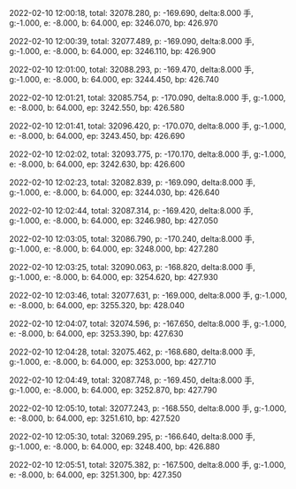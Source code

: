 2022-02-10 12:00:18, total: 32078.280, p: -169.690, delta:8.000 手, g:-1.000, e: -8.000, b: 64.000, ep: 3246.070, bp: 426.970

2022-02-10 12:00:39, total: 32077.489, p: -169.090, delta:8.000 手, g:-1.000, e: -8.000, b: 64.000, ep: 3246.110, bp: 426.900

2022-02-10 12:01:00, total: 32088.293, p: -169.470, delta:8.000 手, g:-1.000, e: -8.000, b: 64.000, ep: 3244.450, bp: 426.740

2022-02-10 12:01:21, total: 32085.754, p: -170.090, delta:8.000 手, g:-1.000, e: -8.000, b: 64.000, ep: 3242.550, bp: 426.580

2022-02-10 12:01:41, total: 32096.420, p: -170.070, delta:8.000 手, g:-1.000, e: -8.000, b: 64.000, ep: 3243.450, bp: 426.690

2022-02-10 12:02:02, total: 32093.775, p: -170.170, delta:8.000 手, g:-1.000, e: -8.000, b: 64.000, ep: 3242.630, bp: 426.600

2022-02-10 12:02:23, total: 32082.839, p: -169.090, delta:8.000 手, g:-1.000, e: -8.000, b: 64.000, ep: 3244.030, bp: 426.640

2022-02-10 12:02:44, total: 32087.314, p: -169.420, delta:8.000 手, g:-1.000, e: -8.000, b: 64.000, ep: 3246.980, bp: 427.050

2022-02-10 12:03:05, total: 32086.790, p: -170.240, delta:8.000 手, g:-1.000, e: -8.000, b: 64.000, ep: 3248.000, bp: 427.280

2022-02-10 12:03:25, total: 32090.063, p: -168.820, delta:8.000 手, g:-1.000, e: -8.000, b: 64.000, ep: 3254.620, bp: 427.930

2022-02-10 12:03:46, total: 32077.631, p: -169.000, delta:8.000 手, g:-1.000, e: -8.000, b: 64.000, ep: 3255.320, bp: 428.040

2022-02-10 12:04:07, total: 32074.596, p: -167.650, delta:8.000 手, g:-1.000, e: -8.000, b: 64.000, ep: 3253.390, bp: 427.630

2022-02-10 12:04:28, total: 32075.462, p: -168.680, delta:8.000 手, g:-1.000, e: -8.000, b: 64.000, ep: 3253.000, bp: 427.710

2022-02-10 12:04:49, total: 32087.748, p: -169.450, delta:8.000 手, g:-1.000, e: -8.000, b: 64.000, ep: 3252.870, bp: 427.790

2022-02-10 12:05:10, total: 32077.243, p: -168.550, delta:8.000 手, g:-1.000, e: -8.000, b: 64.000, ep: 3251.610, bp: 427.520

2022-02-10 12:05:30, total: 32069.295, p: -166.640, delta:8.000 手, g:-1.000, e: -8.000, b: 64.000, ep: 3248.400, bp: 426.880

2022-02-10 12:05:51, total: 32075.382, p: -167.500, delta:8.000 手, g:-1.000, e: -8.000, b: 64.000, ep: 3251.300, bp: 427.350